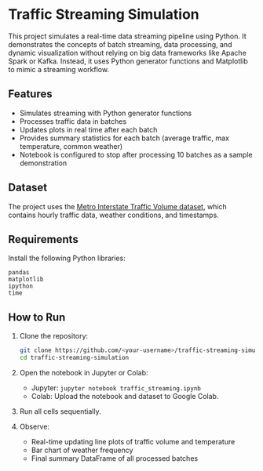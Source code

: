 # Traffic Streaming Simulation

This project simulates a real-time data streaming pipeline using Python. It demonstrates the concepts of batch streaming, data processing, and dynamic visualization without relying on big data frameworks like Apache Spark or Kafka. Instead, it uses Python generator functions and Matplotlib to mimic a streaming workflow.

## Features

* Simulates streaming with Python generator functions
* Processes traffic data in batches
* Updates plots in real time after each batch
* Provides summary statistics for each batch (average traffic, max temperature, common weather)
* Notebook is configured to stop after processing 10 batches as a sample demonstration

## Dataset

The project uses the [Metro Interstate Traffic Volume dataset](https://archive.ics.uci.edu/ml/datasets/Metro+Interstate+Traffic+Volume), which contains hourly traffic data, weather conditions, and timestamps.

## Requirements

Install the following Python libraries:

```
pandas
matplotlib
ipython
time
```

## How to Run

1. Clone the repository:

   ```bash
   git clone https://github.com/<your-username>/traffic-streaming-simulation.git
   cd traffic-streaming-simulation
   ```

2. Open the notebook in Jupyter or Colab:

   * Jupyter: `jupyter notebook traffic_streaming.ipynb`
   * Colab: Upload the notebook and dataset to Google Colab.

3. Run all cells sequentially.

4. Observe:

   * Real-time updating line plots of traffic volume and temperature
   * Bar chart of weather frequency
   * Final summary DataFrame of all processed batches
